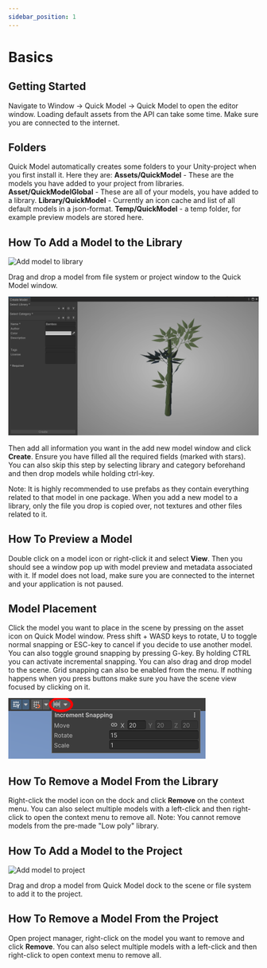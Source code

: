```yaml
---
sidebar_position: 1
---
```


# Basics

## Getting Started
Navigate to Window -> Quick Model -> Quick Model to open the editor window.
Loading default assets from the API can take some time. Make sure you are connected to the internet.

## Folders
Quick Model automatically creates some folders to your Unity-project when you first install it. Here they are:
**Assets/QuickModel** - These are the models you have added to your project from libraries.
**Asset/QuickModelGlobal** - These are all of your models, you have added to a library.
**Library/QuickModel** - Currently an icon cache and list of all default models in a json-format.
**Temp/QuickModel** - a temp folder, for example preview models are stored here.

## How To Add a Model to the Library
![Add model to library](./img/addModelToLibrary.png)

Drag and drop a model from file system or project window to the Quick Model window.

![Create Model](./img/createModel.png)

Then add all information you want in the add new model window and click **Create**. Ensure you have filled all the required fields (marked with stars). You can also skip this step by selecting library and category beforehand and then drop models while holding ctrl-key.

Note: It is highly recommended to use prefabs as they contain everything related to that model in one package. When you add a new model to a library, only the file you drop is copied over, not textures and other files related to it.

## How To Preview a Model
Double click on a model icon or right-click it and select **View**. Then you should see a window pop up with model preview and metadata associated with it.
If model does not load, make sure you are connected to the internet and your application is not paused.

## Model Placement
Click the model you want to place in the scene by pressing on the asset icon on Quick Model window. Press shift + WASD keys to rotate, U to toggle normal snapping or ESC-key to cancel if you decide to use another model.
You can also toggle ground snapping by pressing G-key.
By holding CTRL you can activate incremental snapping. You can also drag and drop model to the scene. Grid snapping can also be enabled from the menu.
If nothing happens when you press buttons make sure you have the scene view focused by clicking on it.

![Incremental snapping](./img/incrementalSnapping.png)

## How To Remove a Model From the Library
Right-click the model icon on the dock and click **Remove** on the context menu.
You can also select multiple models with a left-click and then right-click to open the context menu to remove all.
Note: You cannot remove models from the pre-made "Low poly" library.

## How To Add a Model to the Project
![Add model to project](./img/addModelToProject.png)

Drag and drop a model from Quick Model dock to the scene or file system to add it to the project.

## How To Remove a Model From the Project
Open project manager, right-click on the model you want to remove and click **Remove**.
You can also select multiple models with a left-click and then right-click to open context menu to remove all.
